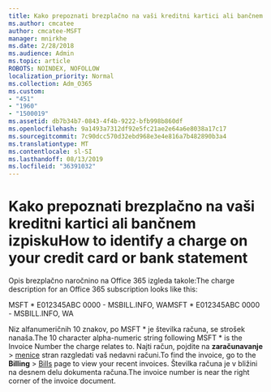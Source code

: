 ```yaml
---
title: Kako prepoznati brezplačno na vaši kreditni kartici ali bančnem izpisku
ms.author: cmcatee
author: cmcatee-MSFT
manager: mnirkhe
ms.date: 2/28/2018
ms.audience: Admin
ms.topic: article
ROBOTS: NOINDEX, NOFOLLOW
localization_priority: Normal
ms.collection: Adm_O365
ms.custom:
- "451"
- "1960"
- "1500019"
ms.assetid: db7b34b7-0843-4f4b-9222-bfb998b860df
ms.openlocfilehash: 9a1493a7312df92e5fc21ae2e64a6e8038a17c17
ms.sourcegitcommit: 7c90dcc570d32ebd968e3e4e816a7b482890b3a4
ms.translationtype: MT
ms.contentlocale: sl-SI
ms.lasthandoff: 08/13/2019
ms.locfileid: "36391032"
---
```

# <a name="how-to-identify-a-charge-on-your-credit-card-or-bank-statement"></a><span data-ttu-id="40485-102">Kako prepoznati brezplačno na vaši kreditni kartici ali bančnem izpisku</span><span class="sxs-lookup"><span data-stu-id="40485-102">How to identify a charge on your credit card or bank statement</span></span>

<span data-ttu-id="40485-103">Opis brezplačno naročnino na Office 365 izgleda takole:</span><span class="sxs-lookup"><span data-stu-id="40485-103">The charge description for an Office 365 subscription looks like this:</span></span>
  
<span data-ttu-id="40485-104">MSFT \* E012345ABC 0000 - MSBILL.INFO, WA</span><span class="sxs-lookup"><span data-stu-id="40485-104">MSFT \* E012345ABC 0000 - MSBILL.INFO, WA</span></span>
  
<span data-ttu-id="40485-105">Niz alfanumeričnih 10 znakov, po MSFT \* je številka računa, se strošek nanaša.</span><span class="sxs-lookup"><span data-stu-id="40485-105">The 10 character alpha-numeric string following MSFT \* is the Invoice Number the charge relates to.</span></span> <span data-ttu-id="40485-106">Najti račun, pojdite na **zaračunavanje** \> [menice](https://go.microsoft.com/fwlink/p/?linkid=848039) stran razgledati vaš nedavni računi.</span><span class="sxs-lookup"><span data-stu-id="40485-106">To find the invoice, go to the **Billing** \> [Bills](https://go.microsoft.com/fwlink/p/?linkid=848039) page to view your recent invoices.</span></span> <span data-ttu-id="40485-107">Številka računa je v bližini na desnem delu dokumenta računa.</span><span class="sxs-lookup"><span data-stu-id="40485-107">The invoice number is near the right corner of the invoice document.</span></span>